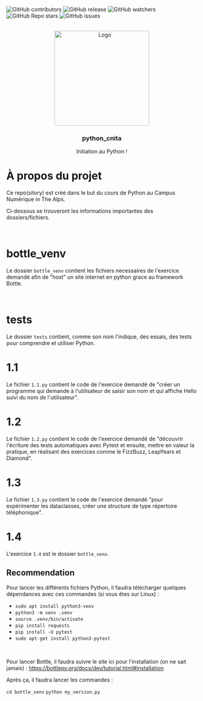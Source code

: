 ![GitHub contributors](https://img.shields.io/github/contributors/raphaelmakaryan/python_cnita?color=0d0&style=for-the-badge)
![GitHub release](https://img.shields.io/github/v/release/raphaelmakaryan/python_cnita?style=for-the-badge)
![GitHub watchers](https://img.shields.io/github/watchers/raphaelmakaryan/python_cnita?style=for-the-badge)
![GitHub Repo stars](https://img.shields.io/github/stars/raphaelmakaryan/python_cnita?color=%23fa0&style=for-the-badge)
![GitHub issues](https://img.shields.io/github/issues/raphaelmakaryan/python_cnita?style=for-the-badge)

<br />
<div align="center">
  <img src="./github/logo.png" alt="Logo" height="250" >

<h3 align="center">python_cnita</h3>
  <p align="center">
   Initiation au Python !
  </p>
</div>


# À propos du projet
Ce repo(sitory) est créé dans le but du cours de Python au Campus Numérique in The Alps.

Ci-dessous se trouveront les informations importantes des dossiers/fichiers.

<br>

# bottle_venv
Le dossier `bottle_venv` contient les fichiers necessaires de l'exercice demandé afin de "host" un site internet en python grace au framework Bottle. 

<br>

# tests
Le dossier `tests` contient, comme son nom l'indique, des essais, des tests pour comprendre et utiliser Python.
<br>

# 1.1
Le fichier `1.1.py` contient le code de l'exercice demandé de "créer un programme qui demande à l'utilisateur de saisir son nom et qui affiche Hello suivi du nom de l'utilisateur".

# 1.2
Le fichier `1.2.py` contient le code de l'exercice demandé de "découvrir l'écriture des tests automatiques avec Pytest et ensuite, mettre en valeur la pratique, en réalisant des exercices comme le FizzBuzz, LeapYears et Diamond".

# 1.3
Le fichier `1.3.py` contient le code de l'exercice demandé "pour expérimenter les dataclasses, créer une structure de type répertoire téléphonique".

# 1.4
L'exercice `1.4` est le dossier `bottle_venv`.

## Recommendation
Pour lancer les différents fichiers Python, il faudra télécharger quelques dépendances avec ces commandes (si vous êtes sur Linux) :
- `sudo apt install python3-venv`
- `python3 -m venv .venv`
- `source .venv/bin/activate`
- `pip install requests`
- `pip install -U pytest`
- `sudo apt-get install python3-pytest`

<br>

Pour lancer Bottle, il faudra suivre le site ici pour l'installation (on ne sait jamais) :
https://bottlepy.org/docs/dev/tutorial.html#installation

Après ça, il faudra lancer les commandes : 

`cd bottle_venv`
`python my_version.py`